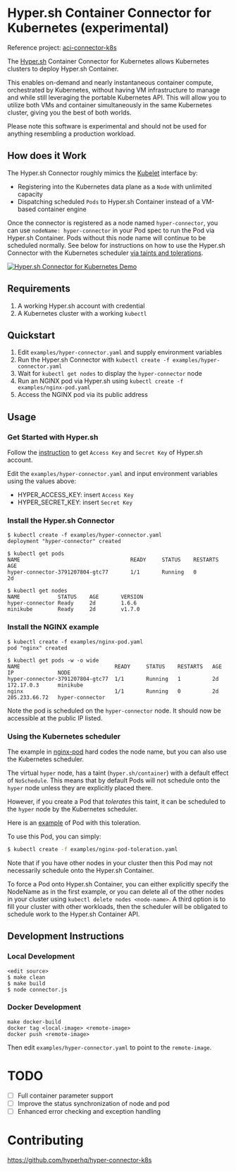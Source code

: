 # Hyper.sh Container Connector for Kubernetes (experimental)

Reference project: [aci-connector-k8s](https://github.com/Azure/aci-connector-k8s)

The [Hyper.sh](https://hyper.sh/) Container Connector for Kubernetes allows Kubernetes clusters to deploy Hyper.sh Container.

This enables on-demand and nearly instantaneous container compute, orchestrated by Kubernetes, without having VM infrastructure to manage and while still leveraging the portable Kubernetes API. This will allow you to utilize both VMs and container simultaneously in the same Kubernetes cluster, giving you the best of both worlds.

Please note this software is experimental and should not be used for anything resembling a production workload.

## How does it Work

The Hyper.sh Connector roughly mimics the [Kubelet](https://kubernetes.io/docs/admin/kubelet/) interface by:

- Registering into the Kubernetes data plane as a `Node` with unlimited capacity
- Dispatching scheduled `Pods` to Hyper.sh Container instead of a VM-based container engine

Once the connector is registered as a node named `hyper-connector`, you can use `nodeName: hyper-connector` in your Pod spec to run the Pod via Hyper.sh Container. Pods without this node name will continue to be scheduled normally.  See below for instructions on how to use the Hyper.sh Connector with the Kubernetes scheduler [via taints and tolerations](#using-the-kubernetes-scheduler).

[![Hyper.sh Connector for Kubernetes Demo](https://asciinema.org/a/R0dd0t6klZDbBrxTS4qBX8fFR.png)](https://asciinema.org/a/R0dd0t6klZDbBrxTS4qBX8fFR)

## Requirements

 1. A working Hyper.sh account with credential
 2. A Kubernetes cluster with a working `kubectl`

## Quickstart

1. Edit `examples/hyper-connector.yaml` and supply environment variables
2. Run the Hyper.sh Connector with `kubectl create -f examples/hyper-connector.yaml`
3. Wait for `kubectl get nodes` to display the `hyper-connector` node
4. Run an NGINX pod via Hyper.sh using `kubectl create -f examples/nginx-pod.yaml`
5. Access the NGINX pod via its public address

## Usage

### Get Started with Hyper.sh

Follow the [instruction](https://docs.hyper.sh/GettingStarted/index.html) to get `Access Key` and `Secret Key` of Hyper.sh account.

Edit the `examples/hyper-connector.yaml` and input environment variables using the values above:

- HYPER_ACCESS_KEY: insert `Access Key`
- HYPER_SECRET_KEY: insert `Secret Key`

### Install the Hyper.sh Connector

```console
$ kubectl create -f examples/hyper-connector.yaml
deployment "hyper-connector" created

$ kubectl get pods
NAME                                   READY     STATUS    RESTARTS   AGE
hyper-connector-3791207804-gtc77       1/1       Running   0          2d

$ kubectl get nodes
NAME            STATUS    AGE       VERSION
hyper-connector Ready     2d        1.6.6
minikube        Ready     2d        v1.7.0
```

### Install the NGINX example

```console
$ kubectl create -f examples/nginx-pod.yaml 
pod "nginx" created

$ kubectl get pods -w -o wide
NAME                              READY     STATUS    RESTARTS   AGE       IP              NODE
hyper-connector-3791207804-gtc77  1/1       Running   1          2d        172.17.0.3      minikube
nginx                             1/1       Running   0          2d        205.233.66.72   hyper-connector
```

Note the pod is scheduled on the `hyper-connector` node.  It should now be accessible at the public IP listed.

### Using the Kubernetes scheduler

The example in [nginx-pod](examples/nginx-pod.yaml) hard codes the node name, but you can also use the Kubernetes scheduler.

The virtual `hyper` node, has a taint (`hyper.sh/container`) with a default effect
of `NoSchedule`. This means that by default Pods will not schedule onto
the `hyper` node unless they are explicitly placed there.

However, if you create a Pod that _tolerates_ this taint, it can be scheduled
to the `hyper` node by the Kubernetes scheduler.

Here is an [example](examples/nginx-pod-tolerations.yaml) of Pod with this
toleration.

To use this Pod, you can simply:

```sh
$ kubectl create -f examples/nginx-pod-toleration.yaml
```

Note that if you have other nodes in your cluster then this Pod may not
necessarily schedule onto the Hyper.sh Container.

To force a Pod onto Hyper.sh Container, you can either explicitly specify the NodeName as in the first example, or you can delete all of the other nodes in your cluster using `kubectl delete nodes <node-name>`. A third option is to fill your cluster with other workloads, then the scheduler will be obligated to schedule work to the Hyper.sh Container API.

## Development Instructions

### Local Development

```console
<edit source>
$ make clean
$ make build
$ node connector.js
```

### Docker Development

```console
make docker-build
docker tag <local-image> <remote-image>
docker push <remote-image>
```

Then edit `examples/hyper-connector.yaml` to point to the `remote-image`.

# TODO

- [ ] Full container parameter support
- [ ] Improve the status synchronization of node and pod
- [ ] Enhanced error checking and exception handling

# Contributing

https://github.com/hyperhq/hyper-connector-k8s
